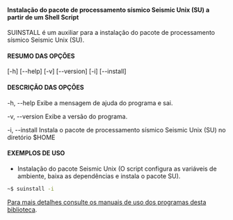 #### Instalação do pacote de processamento sísmico Seismic Unix (SU) a partir de um Shell Script

SUINSTALL é  um  auxiliar  para a instalação do pacote de processamento sísmico Seismic Unix (SU).


#### RESUMO DAS OPÇÕES
[\-h] [\-\-help] [-v] [\-\-version] [\-i] [\-\-install] 

#### DESCRIÇÃO DAS OPÇÕES

\-h, \-\-help
Exibe a mensagem de ajuda do programa e sai.

\-v, \-\-version
Exibe a versão do programa.

\-i, \-\-install
Instala o pacote de processamento sísmico Seismic Unix (SU) no diretório $HOME

#### EXEMPLOS DE USO

* Instalação do pacote Seismic Unix (O script configura as variáveis de ambiente, baixa as dependências e instala o pacote SU).

```sh
~$ suinstall -i 
```

[Para mais detalhes consulte os manuais de uso dos programas desta biblioteca](https://github.com/Dirack/Shellinclude/blob/master/manuais).
